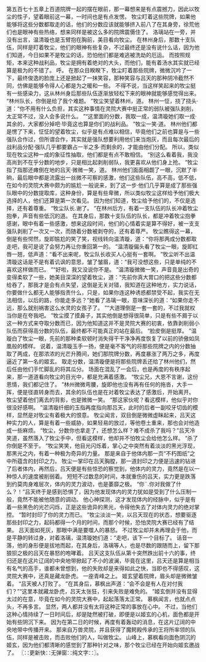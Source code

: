 第五百七十五章上百道院牌一起的摆在眼前，那一幕想来是有点震撼力，因此以牧尘的性子，望着眼前这一幕，一时间也是有点发愣。
牧尘盯着这些院牌，如果他能够将这些分数都取走的话，他们的分数应该就能够挤入前八了在其身旁，徐荒他们也是眼神有些热络，想来同样是被这么多的院牌震慑住了。
洛璃站在一旁，并没有出言，温清璇也是玉臂抱在胸前，美目看向牧尘。
在林州身后，那数十支队伍，同样是盯着牧尘，他们的眼神有些复杂，不过最终还是没有说什么话，因为他们知道，今日如果不是牧尘的话，恐怕他们都是难逃被洗劫的厄运。
而按照规矩，本来这种战利品，牧尘是拥有着绝对的大头，而他们，能有着汤水其实就已经算是极为的不错了。
呼。
在那众目睽睽下，牧尘盯着那些院牌，微微沉吟了一下，最终俊逸的脸庞上还是掀起了一抹笑容，那种笑容与吕天的那种阴冷截然不同，仿佛是能够令得人心都是为之暖和一些。
不得不说，当这样笑起来的牧尘挺有一些感染力，这从林州身后那些队伍逐渐放轻松下来的眼神就能够感觉得出来。
“林州队长，你倒是给了我个难题。
”牧尘笑望着林州，道。
林州一怔，挠了挠头·道：“你不用有什么负担，其实这种事情在灵院大赛中挺正常的弱队被强队剥削，太正常不过，没人会多说什么。
”“这里面的分数，我取一成，温清璇她们取一成·其余的，大家都分掉吧·毕竟这也算是你们的战利品。
”牧尘一笑·道。
林州他们都是愣了下来，怔怔的望着牧尘，似乎是有点难以相信，毕竟他们之前也算是与一些强队合作过，但所谓合作，其实就是强队想要利用他们来当炮灰，而且每次最后的战利品分配·强队几乎都要霸占一半之多·而剩余的，才能由他们分配。
所以，类似现在牧尘这种一成的象征性抽取，他们都是有点不敢相信。
“别这么看着我，我没高尚到不在乎分数的地步，只是相比起剥削弱队，我更喜欢从他们身上抢。
”牧尘指了指那还瘫倒在地的吕天·微微一笑，道。
林州他们面面相觑了一眼，沉默了半晌，最后眼中都是流露出一丝微不可察的感激，他们这些队伍，高不高，低不低，在如今的灵院大赛中颇为的尴尬·一般说来，到了这一步·他们几乎算是成了那些强队眼中的分数提取库，这种身份，算是有些卑微，所以类似牧尘这样给予他们极大选择的人，他们还算是第一次看见。
因为他们知道，牧尘给予他们的，不仅是选择，还有着尊重。
“牧尘队长.谢了。
”在林州后方，有着一支队伍的队长冲着牧尘抱拳，声音有些低沉的道。
在其身后，那数十支队伍的队长，都是冲着牧尘抱拳感谢，眼中有着一些感激，想来这段时间，他们的心情着实是算不得好，被一支支强队剥削了一次又一次，而随着分数被剥夺的，还有着尊严。
牧尘瞧得这一幕，倒是有些愕然，旋即尴尬的笑了笑，视线转向温清璇，道：“你将那两成分数都取走吧，我可是说了会努力再让你重回第一的。
”温清璇偏头看了牧尘一眼，旋即红唇一翘，低声道：“看不出来呢，牧尘队长收买人心挺有一套啊。
”牧尘听不出温清璇这话是不是有着讥讽的意思，皱了皱眉，道：“我可没想这些，只是单纯的不喜欢这样做而已。
”“好啦，我又没说你不是。
”温清璇微微一笑，声音竟是出奇的变得柔软了一些，她美目深深的望着牧尘，道：“先前你真大胃口的把这些分数都给吞了，那我才是会有点失望，这倒是无关对错，我知道在这种地方，实力说话，你要做什么都无人能够指责什么，只是，如果你连这种诱惑都禁受不起，我实在无法相信，以后的路，你能走多远？”她看了洛璃一眼，意味深长的道：“如果你走不远，那么就别祸害这么水灵的女孩子了。
”“大道理倒是一套一套的，不过我就权当你是在夸我吧。
”牧尘摸了摸鼻子，其实他倒是想得很简单，只是有些不屑于以这一种方式来夺取分数而已，因为他知道这并不是灵院大赛的初衷，依靠剥削弱小队伍而获得高分数的队伍，最终都不可能真正的站在最后。
“脸皮倒是挺厚。
”温璇白了牧尘一眼，先前的那种柔软顿时消失得干干净净再度恢复了以前的骄傲如凤凰般的模样。
说着，温清璇玉手一扬，便是毫不客气的将那些院牌之内的分数抽取了两成，在那浓浓的光芒升腾间，她们那院牌分数，再度暴涨了两万之多，再度逼近了第一名的姬玄。
取走分数，温清璇便是将那些院牌丢还给了林州他们，然后任由他们手忙脚乱的将其瓜分。
场面在混乱了一会后，也是再度的有秩序起来，那一道道看向牧尘的目光中，都是充满着感激。
“牧尘兄，大恩不言谢，这份恩情，我们都记住了。
”林州微微弯腰，旋即他也没有再有任何的拖沓，大手一挥，便是径直转身而去，其余的队伍也是在对着牧尘表达了感激后，开始离开。
牧尘望着他们离去的背影，也是微微一笑。
“那这家伙呢？看这模样，他似乎对你很没好感啊。
”温清璇纤细的玉指再度指向那吕天，此时的后者一副咬牙切齿的模样，显然是对牧尘有着极大的恨意。
牧尘闻言，双目倒是微微虚眯起来，吕天这种实力的人，算是有着一些威胁，如果轻易的放过，等他卷土重来，那也会对他造成一些麻烦。
“牧尘，分数你也拿走了，还想怎么样？难不成杀了我吗？”吕天冷笑道，虽然落入了牧尘手中，但看这模样，他却并不怕牧尘会给他怎么样。
“杀了你倒是不至于。
”牧尘笑笑，他目光闪烁着，掌心之中突然有着淡淡的黑光浮现，那黑光之内，有着一种极为奇异的力量。
那是来自于他体内那一页“不朽图纸”之中所蕴含的封印之力。
牧尘一掌印在吕天胸膛，那一道封印之力便是迅速的钻进了后者体内，再然后，吕天便是有些惊恐的察觉到，他体内的灵力，竟然是在以一种惊人的速度被削弱着。
短短不过数息的时间，本就重伤的吕天，实力更是跌落到约莫肉身难层次，体内的灵力波动，也是萎靡之极。
“你¨.你对我做了什么？！”吕天终于是感到恐惧了，因为他发现体内的灵力犹如是受到了什么压制一般，竟然不能被他随意的调动。
他心神探测，这才发现体内的经脉中，似乎是有着一些黑色的光芒闪烁，正是这些诡异的黑光，令得他失去了对体内灵力的绝对掌控。
“暂时封印了你的灵力而已。
”牧尘淡淡一笑，以吕天现在的状态，想要驱逐那些封印之力，起码都得一个月的时间，而那个时候，恐怕灵院大赛已经有了结果。
吕天面如死灰，那眼中满是要噬人的暴怒。
不过牧尘却并未再理会于他，而是平静的转过身，对着洛璃，温清璇她们道：“走吧，该下一个目标了。
话音一落，他的身形便是拔地而起，在其身后，洛璃等人，也是尽数的跟随而上，留下那狼狈之极的吕天在暴怒的咆哮着。
吕天这支队伍从第十突然跌出前十六的事，终归还是在这片辽阔的中央地带掀起了不小的波澜，毕竟在这里，吕天还是算是相当有名气的高手，谁都未曾想到，他的失败却是来得如此之快，当即也不得感叹，这灵院大赛中，还真是藏龙卧虎。
一座青峰之上。
姬玄望着院牌，眉头却是微微皱着。
“吕天被人打败了。
”在其身后，慕枫出声道：“会不会是有人在对付我们？”“这里本就藏龙卧虎，吕天太张狂，引来失败是难免的。
”姬玄倒并没有显得太过的在意，毕竟在如今的灵院大赛中，起起落落太正常。
慕枫闻言，也就点点头，不再多言。
显然，两人都并没有太将这种正常的事放在心中。
不过，当他们这种心情持续了一日时间后，却是陡然被打破，即便是以姬玄的心机，面色都是开始有些阴沉下来。
因为在第二日的时候，再度有着轰动的消息，在这片辽阔的中央地带中传播开来。
那来自万兽灵院，并且获得了魔鳄殿传承的王将所率领的队伍，同样是被击败，而击败他们的人，叫做牧尘。
山峰上，慕枫看向面色阴沉的姬玄，因为他们都清晰的感觉到了那种针对之味，那个牧尘已经在开始向姬玄邀战了。
〖∷更新快∷无弹窗∷纯文字∷〗。
